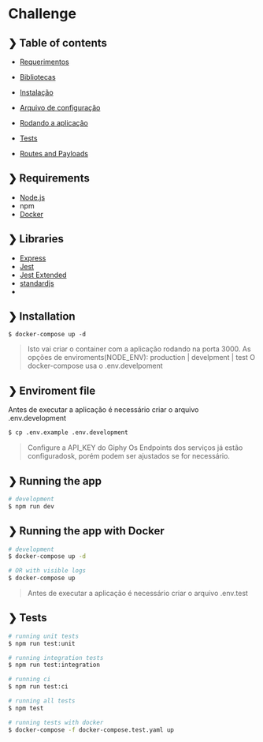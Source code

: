 # Challenge
## ❯ Table of contents

- [Requerimentos](#-requirements)
- [Bibliotecas](#-libraries)
- [Instalação](#-installation)
- [Arquivo de configuração](#-environment-file)
- [Rodando a aplicação](#-running-the-app)
- [Tests](#-tests)

- [Routes and Payloads](#-routes-and-payloads)

## ❯ Requirements

- [Node.js](https://nodejs.org/en/)
- npm
- [Docker](https://docs.docker.com/get-docker/)

## ❯ Libraries
- [Express](https://expressjs.com/)
- [Jest](https://expressjs.com/)
- [Jest Extended](https://github.com/jest-community/jest-extended)
- [standardjs](https://standardjs.com/)
-

## ❯ Installation
```
$ docker-compose up -d
```

> Isto vai criar o container com a aplicação rodando na porta 3000.
> As opções de enviroments(NODE_ENV): production | develpment | test
> O docker-compose usa o .env.develpoment

## ❯ Enviroment file

Antes de executar a aplicação é necessário criar o arquivo .env.development
```bash
$ cp .env.example .env.development
```
> Configure a API_KEY do Giphy
> Os Endpoints dos serviços já estão configuradosk, porém podem ser ajustados se for necessário.
## ❯ Running the app

```bash
# development
$ npm run dev
```
## ❯ Running the app with Docker
```bash
# development
$ docker-compose up -d

# OR with visible logs
$ docker-compose up
```


> Antes de executar a aplicação é necessário criar o arquivo .env.test
## ❯ Tests

```bash
# running unit tests
$ npm run test:unit

# running integration tests
$ npm run test:integration

# running ci
$ npm run test:ci

# running all tests
$ npm test

# running tests with docker
$ docker-compose -f docker-compose.test.yaml up
```
